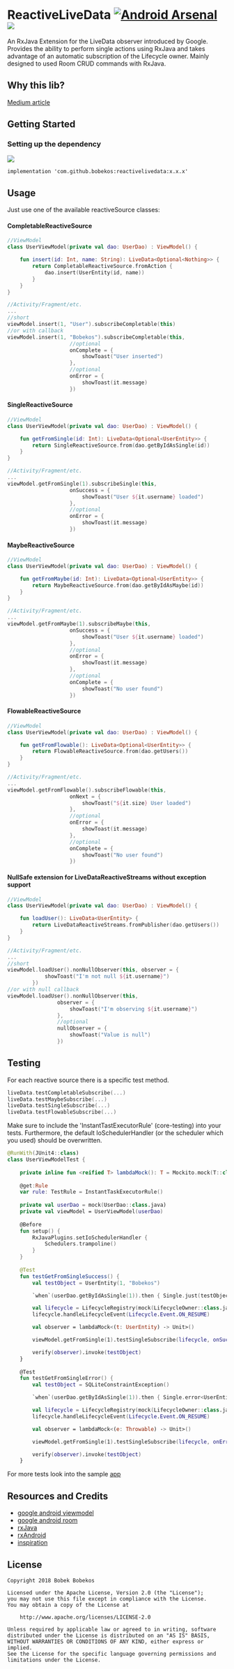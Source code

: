 # ReactiveLiveData [![Android Arsenal](https://img.shields.io/badge/Android%20Arsenal-ReactiveLiveData-green.svg?style=flat )]( https://android-arsenal.com/details/1/7052 ) [![](https://img.shields.io/badge/minSdk-16-brightgreen.svg)](https://github.com/bobekos/ReactiveLiveData)

An RxJava Extension for the LiveData observer introduced by Google. Provides the ability to perform single actions using RxJava and takes advantage of an automatic subscription of the Lifecycle owner. Mainly designed to used Room CRUD commands with RxJava.

## Why this lib?

[Medium article](https://medium.com/@bobek.bobekos/android-room-livedata-and-rxjava-c6aa0aac9b2c)

## Getting Started

### Setting up the dependency

[![](https://api.bintray.com/packages/bobekos/maven/ReactiveLiveData/images/download.svg)](https://bintray.com/bobekos/maven/ReactiveLiveData/_latestVersio)
```
implementation 'com.github.bobekos:reactivelivedata:x.x.x'
```

## Usage

Just use one of the available reactiveSource classes:

#### CompletableReactiveSource

```kotlin
//ViewModel
class UserViewModel(private val dao: UserDao) : ViewModel() {

    fun insert(id: Int, name: String): LiveData<Optional<Nothing>> {
        return CompletableReactiveSource.fromAction {
            dao.insert(UserEntity(id, name))
        }
    }
}

//Activity/Fragment/etc.
...
//short
viewModel.insert(1, "User").subscribeCompletable(this)
//or with callback
viewModel.insert(1, "Bobekos").subscribeCompletable(this,
                    //optional
                    onComplete = {
                        showToast("User inserted")
                    },
                    //optional
                    onError = {
                        showToast(it.message)
                    })
```

#### SingleReactiveSource

```kotlin
//ViewModel
class UserViewModel(private val dao: UserDao) : ViewModel() {

    fun getFromSingle(id: Int): LiveData<Optional<UserEntity>> {
        return SingleReactiveSource.from(dao.getByIdAsSingle(id))
    }
}

//Activity/Fragment/etc.
...
viewModel.getFromSingle(1).subscribeSingle(this,
                    onSuccess = {
                        showToast("User ${it.username} loaded")
                    },
                    //optional
                    onError = {
                        showToast(it.message)
                    })
```

#### MaybeReactiveSource

```kotlin
//ViewModel
class UserViewModel(private val dao: UserDao) : ViewModel() {

    fun getFromMaybe(id: Int): LiveData<Optional<UserEntity>> {
        return MaybeReactiveSource.from(dao.getByIdAsMaybe(id))
    }
}

//Activity/Fragment/etc.
...
viewModel.getFromMaybe(1).subscribeMaybe(this,
                    onSuccess = {
                        showToast("User ${it.username} loaded")
                    },
                    //optional
                    onError = {
                        showToast(it.message)
                    },
                    //optional
                    onComplete = {
                        showToast("No user found")
                    })
```

#### FlowableReactiveSource

```kotlin
//ViewModel
class UserViewModel(private val dao: UserDao) : ViewModel() {

    fun getFromFlowable(): LiveData<Optional<UserEntity>> {
        return FlowableReactiveSource.from(dao.getUsers())
    }
}

//Activity/Fragment/etc.
...
viewModel.getFromFlowable().subscribeFlowable(this,
                    onNext = {
                        showToast("${it.size} User loaded")
                    },
                    //optional
                    onError = {
                        showToast(it.message)
                    },
                    //optional
                    onComplete = {
                        showToast("No user found")
                    })
```

#### NullSafe extension for LiveDataReactiveStreams without exception support

```kotlin
//ViewModel
class UserViewModel(private val dao: UserDao) : ViewModel() {

    fun loadUser(): LiveData<UserEntity> {
        return LiveDataReactiveStreams.fromPublisher(dao.getUsers())
    }
}

//Activity/Fragment/etc.
...
//short
viewModel.loadUser().nonNullObserver(this, observer = {
            showToast("I'm not null ${it.username}")
        })
//or with null callback
viewModel.loadUser().nonNullObserver(this,
                observer = {
                    showToast("I'm observing ${it.username}")
                },
                //optional
                nullObserver = {
                    showToast("Value is null")
                })
```

## Testing

For each reactive source there is a specific test method.
```kotlin
liveData.testCompletableSubscribe(...)
liveData.testMaybeSubscribe(...)
liveData.testSingleSubscribe(...)
liveData.testFlowableSubscribe(...)
```

Make sure to include the 'InstantTastExecutorRule' (core-testing) into your tests. Furthermore, the default IoSchedulerHandler (or the scheduler which you used) should be overwritten.

```kotlin
@RunWith(JUnit4::class)
class UserViewModelTest {
    
    private inline fun <reified T> lambdaMock(): T = Mockito.mock(T::class.java)
    
    @get:Rule
    var rule: TestRule = InstantTaskExecutorRule()
    
    private val userDao = mock(UserDao::class.java)
    private val viewModel = UserViewModel(userDao)
    
    @Before
    fun setup() {
        RxJavaPlugins.setIoSchedulerHandler {
            Schedulers.trampoline()
        }
    }
    
    @Test
    fun testGetFromSingleSuccess() {
        val testObject = UserEntity(1, "Bobekos")

        `when`(userDao.getByIdAsSingle(1)).then { Single.just(testObject) }

        val lifecycle = LifecycleRegistry(mock(LifecycleOwner::class.java))
        lifecycle.handleLifecycleEvent(Lifecycle.Event.ON_RESUME)

        val observer = lambdaMock<(t: UserEntity) -> Unit>()

        viewModel.getFromSingle(1).testSingleSubscribe(lifecycle, onSuccess = observer)

        verify(observer).invoke(testObject)
    }
    
    @Test
    fun testGetFromSingleError() {
        val testObject = SQLiteConstraintException()

        `when`(userDao.getByIdAsSingle(1)).then { Single.error<UserEntity>(testObject) }

        val lifecycle = LifecycleRegistry(mock(LifecycleOwner::class.java))
        lifecycle.handleLifecycleEvent(Lifecycle.Event.ON_RESUME)

        val observer = lambdaMock<(e: Throwable) -> Unit>()

        viewModel.getFromSingle(1).testSingleSubscribe(lifecycle, onError = observer)

        verify(observer).invoke(testObject)
    }
```

For more tests look into the sample [app](https://github.com/bobekos/ReactiveLiveData/blob/master/app/src/test/java/com/github/bobekos/rxviewmodelexample/viewmodel/UserViewModelTest.kt)

## Resources and Credits

* [google android viewmodel](https://developer.android.com/topic/libraries/architecture/viewmodel)
* [google android room](https://developer.android.com/topic/libraries/architecture/room)
* [rxJava](https://github.com/ReactiveX/RxJava)
* [rxAndroid](https://github.com/ReactiveX/RxAndroid)
* [inspiration](https://medium.com/google-developers/room-rxjava-acb0cd4f3757)

## License

    Copyright 2018 Bobek Bobekos

    Licensed under the Apache License, Version 2.0 (the "License"); 
    you may not use this file except in compliance with the License. 
    You may obtain a copy of the License at

        http://www.apache.org/licenses/LICENSE-2.0
   
    Unless required by applicable law or agreed to in writing, software
    distributed under the License is distributed on an "AS IS" BASIS,
    WITHOUT WARRANTIES OR CONDITIONS OF ANY KIND, either express or implied.
    See the License for the specific language governing permissions and 
    limitations under the License.
